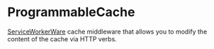 ProgrammableCache
=================

[ServiceWorkerWare](https://github.com/arcturus/serviceworkerware/) cache middleware that allows you to modify the content of the cache via HTTP verbs.
